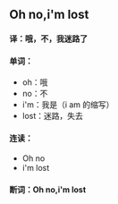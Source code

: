 ## Oh no,i'm lost

#### 译：哦，不，我迷路了

#### 单词：

- oh：哦
- no：不
- i'm：我是（i am 的缩写）
- lost：迷路，失去

#### 连读：

- Oh no
- i'm lost

#### 断词：Oh no,i'm lost
